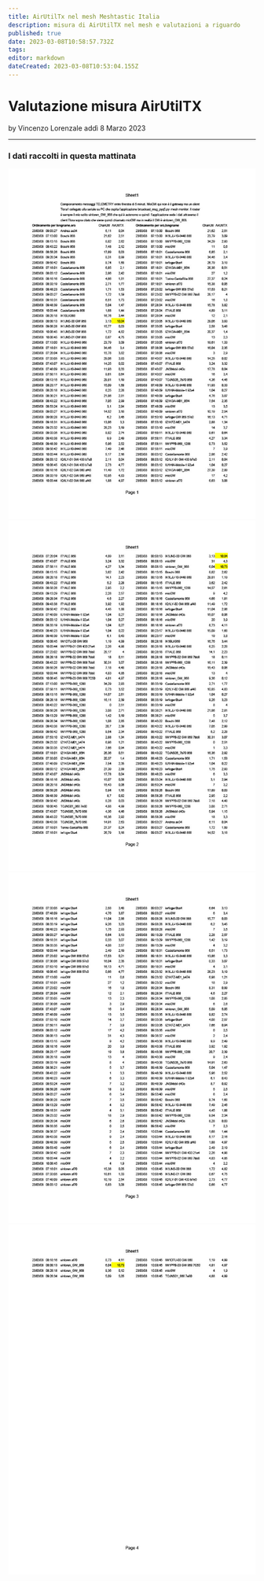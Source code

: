 ```yaml
---
title: AirUtilTx nel mesh Meshtastic Italia
description: misura di AirUtilTX nel mesh e valutazioni a riguardo
published: true
date: 2023-03-08T10:58:57.732Z
tags: 
editor: markdown
dateCreated: 2023-03-08T10:53:04.155Z
---
```


# Valutazione misura AirUtilTX
by Vincenzo Lorenzale addì 8 Marzo 2023

---

### I dati raccolti in questa mattinata
![airtx_0803231024_1.jpg](/airtx_0803231024_1.jpg)
![airtx_0803231024_2.jpg](/airtx_0803231024_2.jpg)
![airtx_0803231024_3.jpg](/airtx_0803231024_3.jpg)![airtx_0803231024_4.jpg](/airtx_0803231024_4.jpg)

